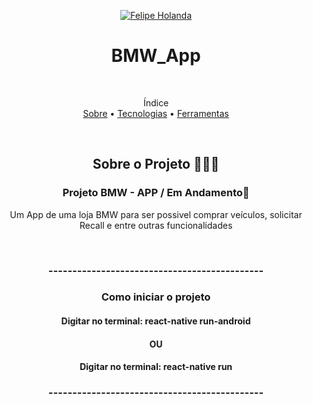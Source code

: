 <p align="center">
   <a href="https://www.linkedin.com/in/felipe-holanda-de-freitas-3a91281a2/">
      <img alt="Felipe Holanda" src="https://img.shields.io/badge/-Felipe Holanda-blue?style=flat&logo=Linkedin&logoColor=bluee" />
   </a>
</p>

<h1 align="center">BMW_App</h1>

<br>

<p align="center">Índice<br>
<a href="#-sobre-o-projeto-">Sobre</a> •
<a href="#Tecnologias-">Tecnologias</a> •
<a href="#Ferramentas">Ferramentas</a></p>

<br>

<h2 align="center"> Sobre o Projeto 👨🏻‍💻</h2>
<h3 align="center">Projeto BMW - APP / Em Andamento🚀</h3>
<p align="center">Um App de uma loja BMW para ser possivel comprar veículos, solicitar Recall e entre outras funcionalidades</p>

<br>

<h3 align="center">---------------------------------------------</h3>
<h3 align="center">Como iniciar o projeto</h3>
<h4 align="center">Digitar no terminal: react-native run-android </h4>
<h4 align="center">OU</h4>
<h4 align="center">Digitar no terminal: react-native run </h4>
<h3 align="center">---------------------------------------------</h3>
